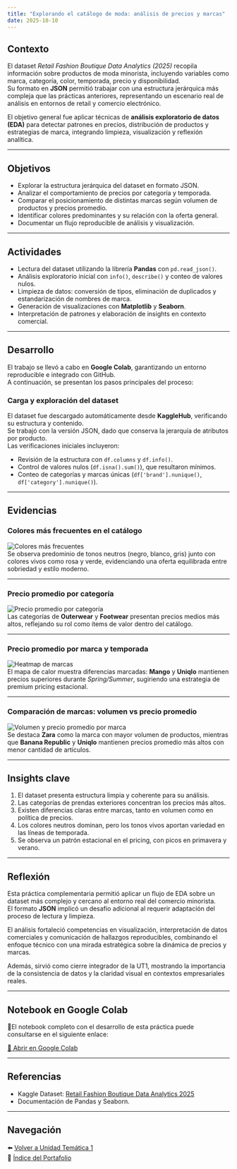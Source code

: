 ```yaml
---
title: "Explorando el catálogo de moda: análisis de precios y marcas"
date: 2025-10-10
---
```


## Contexto
El dataset *Retail Fashion Boutique Data Analytics (2025)* recopila información sobre productos de moda minorista, incluyendo variables como marca, categoría, color, temporada, precio y disponibilidad.  
Su formato en **JSON** permitió trabajar con una estructura jerárquica más compleja que las prácticas anteriores, representando un escenario real de análisis en entornos de retail y comercio electrónico.

El objetivo general fue aplicar técnicas de **análisis exploratorio de datos (EDA)** para detectar patrones en precios, distribución de productos y estrategias de marca, integrando limpieza, visualización y reflexión analítica.

---

## Objetivos
- Explorar la estructura jerárquica del dataset en formato JSON.  
- Analizar el comportamiento de precios por categoría y temporada.  
- Comparar el posicionamiento de distintas marcas según volumen de productos y precios promedio.  
- Identificar colores predominantes y su relación con la oferta general.  
- Documentar un flujo reproducible de análisis y visualización.

---

## Actividades
- Lectura del dataset utilizando la librería **Pandas** con `pd.read_json()`.  
- Análisis exploratorio inicial con `info()`, `describe()` y conteo de valores nulos.  
- Limpieza de datos: conversión de tipos, eliminación de duplicados y estandarización de nombres de marca.  
- Generación de visualizaciones con **Matplotlib** y **Seaborn**.  
- Interpretación de patrones y elaboración de insights en contexto comercial.

---

## Desarrollo

El trabajo se llevó a cabo en **Google Colab**, garantizando un entorno reproducible e integrado con GitHub.  
A continuación, se presentan los pasos principales del proceso:

### Carga y exploración del dataset
El dataset fue descargado automáticamente desde **KaggleHub**, verificando su estructura y contenido.  
Se trabajó con la versión JSON, dado que conserva la jerarquía de atributos por producto.  
Las verificaciones iniciales incluyeron:
- Revisión de la estructura con `df.columns` y `df.info()`.  
- Control de valores nulos (`df.isna().sum()`), que resultaron mínimos.  
- Conteo de categorías y marcas únicas (`df['brand'].nunique()`, `df['category'].nunique()`).

---

## Evidencias

### Colores más frecuentes en el catálogo  
![Colores más frecuentes](./colores.png)  
Se observa predominio de tonos neutros (negro, blanco, gris) junto con colores vivos como rosa y verde, evidenciando una oferta equilibrada entre sobriedad y estilo moderno.

---

### Precio promedio por categoría  
![Precio promedio por categoría](./precios_categoria.png)  
Las categorías de **Outerwear** y **Footwear** presentan precios medios más altos, reflejando su rol como ítems de valor dentro del catálogo.

---

### Precio promedio por marca y temporada  
![Heatmap de marcas](./heatmap_marcas.png)  
El mapa de calor muestra diferencias marcadas: **Mango** y **Uniqlo** mantienen precios superiores durante *Spring/Summer*, sugiriendo una estrategia de premium pricing estacional.

---

### Comparación de marcas: volumen vs precio promedio  
![Volumen y precio promedio por marca](./marcas_volumen_precio.png)  
Se destaca **Zara** como la marca con mayor volumen de productos, mientras que **Banana Republic** y **Uniqlo** mantienen precios promedio más altos con menor cantidad de artículos.

---

## Insights clave
1. El dataset presenta estructura limpia y coherente para su análisis.  
2. Las categorías de prendas exteriores concentran los precios más altos.  
3. Existen diferencias claras entre marcas, tanto en volumen como en política de precios.  
4. Los colores neutros dominan, pero los tonos vivos aportan variedad en las líneas de temporada.  
5. Se observa un patrón estacional en el pricing, con picos en primavera y verano.

---

## Reflexión
Esta práctica complementaria permitió aplicar un flujo de EDA sobre un dataset más complejo y cercano al entorno real del comercio minorista.  
El formato **JSON** implicó un desafío adicional al requerir adaptación del proceso de lectura y limpieza.  

El análisis fortaleció competencias en visualización, interpretación de datos comerciales y comunicación de hallazgos reproducibles, combinando el enfoque técnico con una mirada estratégica sobre la dinámica de precios y marcas.  

Además, sirvió como cierre integrador de la UT1, mostrando la importancia de la consistencia de datos y la claridad visual en contextos empresariales reales.

---

## Notebook en Google Colab
📓El notebook completo con el desarrollo de esta práctica puede consultarse en el siguiente enlace:

[🔗 Abrir en Google Colab](https://colab.research.google.com/github/Agustina-Esquibel/Ingenieria-datos/blob/main/docs/UT1/extraUT1/ExtraUT1.ipynb)

---

## Referencias
- Kaggle Dataset: [Retail Fashion Boutique Data Analytics 2025](https://www.kaggle.com/datasets/pratyushpuri/retail-fashion-boutique-data-sales-analytics-2025)  
- Documentación de Pandas y Seaborn.  

---

## Navegación
⬅️ [Volver a Unidad Temática 1](../main.md)  
📓 [Índice del Portafolio](../../portfolio/index.md)
